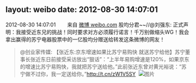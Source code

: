 layout: weibo
date: 2012-08-30 14:07:01
---
<meta name="referrer" content="no-referrer" />

2012-08-30 14:07:01  &nbsp;&nbsp;&nbsp;&nbsp;&nbsp;&nbsp; 来自 <a href="http://weibo.com/" rel="nofollow">微博 weibo.com</a>
股均分君~~//@刘强东: 正式声明：我接受近东兄的挑战！同时要求对方必须履行诺言！千万别做缩头WG！我会拿出赢得的苏宁电器股票中的一亿股均分赠送给转发这条微博的网友！
>  @创业家传媒: 【张近东:京东增速如果比苏宁易购快 就送苏宁给他】苏宁董事长张近东日前接受采访放出“狠话”：“上半年易购增速是120%，如果京东的增速比苏宁易购快，我就把苏宁送给他。”此前张近东曾对黄光裕说：“苏宁做不过你，我一定送给你。”http://t.cn/zW1V5SY ​​​
>  ![图片](https://ww1.sinaimg.cn/large/61e64a12jw1dwem7s43lnj.jpg)
